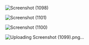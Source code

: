 
![Screenshot (1098)](https://github.com/user-attachments/assets/8561c358-8369-4758-a798-223aaf762e00)

![Screenshot (1101)](https://github.com/user-attachments/assets/1a0c3672-0d39-4dde-bf64-157ca7c2e737)

![Screenshot (1100)](https://github.com/user-attachments/assets/9396037a-dd28-4da5-89a4-d61f4f0f8dd8)

![Uploading Screenshot (1099).png…]()
